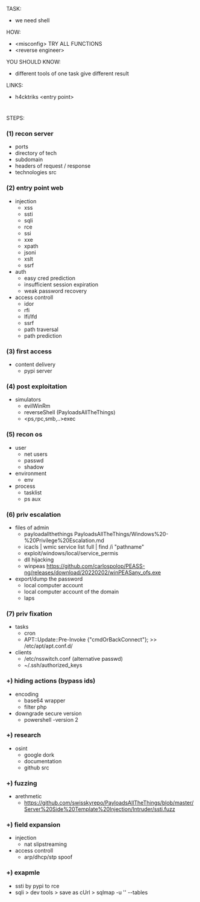 TASK:  
- we need shell  

HOW:  
- \<misconfig\> TRY ALL FUNCTIONS    
- \<reverse engineer\>    

YOU SHOULD KNOW:  
- different tools of one task give different result 

LINKS:
- h4cktriks \<entry point\>

#  

STEPS:
### (1) recon server
- ports
- directory of tech
- subdomain
- headers of request / response
- technologies src

### (2) entry point web
- injection  
  + xss  
  + ssti  
  + sqli  
  + rce 
  + ssi  
  + xxe  
  + xpath  
  + jsoni  
  + xslt  
  + ssrf
- auth  
  + easy cred prediction  
  + insufficient session expiration  
  + weak password recovery  
- access controll  
  + idor  
  + rfi  
  + lfi/lfd  
  + ssrf  
  + path traversal  
  + path prediction  
  
### (3) first access
- content delivery
  + pypi server
  
### (4) post exploitation
- simulators  
  + evilWinRm     
  + reverseShell (PayloadsAllTheThings)
  + <ps,rpc,smb,..>exec

### (5) recon os
- user  
  + net users  
  + passwd  
  + shadow  
- environment  
  + env  
- process  
  + tasklist  
  + ps aux  

### (6) priv escalation
- files of admin  
  + payloadallthethings PayloadsAllTheThings/Windows%20-%20Privilege%20Escalation.md   
  + icacls | wmic service list full | find /i "pathname"  
  + exploit/windows/local/service_permis  
  + dll hijacking  
  + winpeas https://github.com/carlospolop/PEASS-ng/releases/download/20220202/winPEASany_ofs.exe  
- export/dump the password  
  + local computer account  
  + local computer account of the domain
  + laps

### (7) priv fixation
- tasks  
  + cron  
  + APT::Update::Pre-Invoke {"cmdOrBackConnect"}; >> /etc/apt/apt.conf.d/  
- clients  
  + /etc/nsswitch.conf (alternative passwd)  
  + ~/.ssh/authorized_keys  

### +) hiding actions (bypass ids)
- encoding  
  + base64 wrapper
  + filter php
- downgrade secure version
  + powershell -version 2

### +) research
- osint  
  + google dork
  + documentation  
  + github src  

### +) fuzzing
- arethmetic
  + https://github.com/swisskyrepo/PayloadsAllTheThings/blob/master/Server%20Side%20Template%20Injection/Intruder/ssti.fuzz

### +) field expansion
- injection
  + nat slipstreaming
- access controll 
  + arp/dhcp/stp spoof

### +) exapmle
- ssti by pypi to rce   
- sqli > dev tools > save as cUrl > sqlmap -u '' --tables
